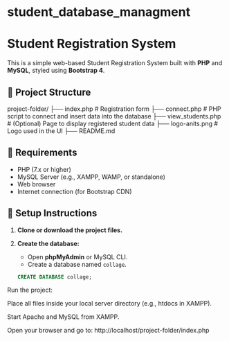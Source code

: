 # student_database_managment


# Student Registration System

This is a simple web-based Student Registration System built with **PHP** and **MySQL**, styled using **Bootstrap 4**.

## 📁 Project Structure

project-folder/ ├── index.php # Registration form ├── connect.php # PHP script to connect and insert data into the database ├── view_students.php # (Optional) Page to display registered student data ├── logo-anits.png # Logo used in the UI ├── README.md 

## 💾 Requirements

- PHP (7.x or higher)
- MySQL Server (e.g., XAMPP, WAMP, or standalone)
- Web browser
- Internet connection (for Bootstrap CDN)

## 🔧 Setup Instructions

1. **Clone or download the project files.**

2. **Create the database:**
   - Open **phpMyAdmin** or MySQL CLI.
   - Create a database named `collage`.

   ```sql
   CREATE DATABASE collage;
Run the project:

Place all files inside your local server directory (e.g., htdocs in XAMPP).

Start Apache and MySQL from XAMPP.

Open your browser and go to:
http://localhost/project-folder/index.php
